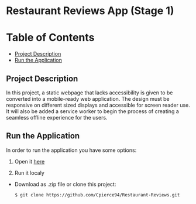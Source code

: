 Restaurant Reviews App (Stage 1)
===============================

# Table of Contents

* [Project Description](#project-description)
* [Run the Application](#run-the-application)

## Project Description

In this project, a static webpage that lacks accessibility is given to be converted into a mobile-ready web application. The design must be responsive on different sized displays and accessible for screen reader use. It will also be added a service worker to begin the process of creating a seamless offline experience for the users.

## Run the Application

In order to run the application you have some options:

1. Open it [here]( https://cpierce94.github.io/Restaurant-Reviews/)

2. Run it localy
* Download as .zip file or clone this project:

    ```
    $ git clone https://github.com/Cpierce94/Restaurant-Reviews.git
    ```
